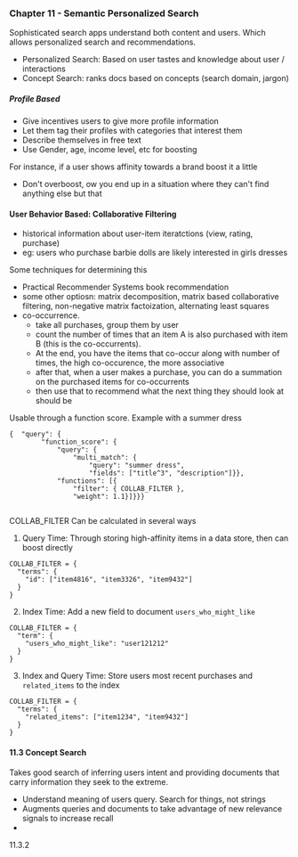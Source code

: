 ### Chapter 11 - Semantic Personalized Search

Sophisticated search apps understand both content and users.  Which allows personalized search and recommendations.

- Personalized Search: Based on user tastes and knowledge about user / interactions
- Concept Search: ranks docs based on concepts (search domain, jargon)

##### Profile Based
 - Give incentives users to give more profile information
 - Let them tag their profiles with categories that interest them
 - Describe themselves in free text
 - Use Gender, age, income level, etc for boosting
 
For instance, if a user shows affinity towards a brand boost it a little
 - Don't overboost, ow you end up in a situation where they can't find anything else but that
 
#### User Behavior Based: Collaborative Filtering
 - historical information about user-item iteratctions (view, rating, purchase)
 - eg: users who purchase barbie dolls are likely interested in girls dresses
 
Some techniques for determining this
 - Practical Recommender Systems book recommendation 
 - some other optiosn: matrix decomposition, matrix based collaborative filtering, non-negative matrix factoization, alternating least squares
 - co-occurrence.  
   - take all purchases, group them by user
   - count the number of times that an item A is also purchased with item B (this is the co-occurrents).  
   - At the end, you have the items that co-occur along with number of times, the high co-occurence, the more associative
   - after that, when a user makes a purchase, you can do a summation on the purchased items for co-occurrents
   - then use that to recommend what the next thing they should look at should be
   
Usable through a function score.  Example with a summer dress

```
{  "query": {
        "function_score": {
            "query": {
                "multi_match": {
                    "query": "summer dress",
                    "fields": ["title^3", "description"]}},
            "functions": [{
                "filter": { COLLAB_FILTER },
                "weight": 1.1}]}}}
               
``` 
  
COLLAB_FILTER Can be calculated in several ways 

1. Query Time: Through storing high-affinity items in a data store, then can boost directly
```
COLLAB_FILTER = {
  "terms": {
    "id": ["item4816", "item3326", "item9432"]
  }
}
```

2. Index Time: Add a new field to document `users_who_might_like`
```
COLLAB_FILTER = {
  "term": {
    "users_who_might_like": "user121212"
  }
}
```

3. Index and Query Time: Store users most recent purchases and `related_items` to the index
```
COLLAB_FILTER = {
  "terms": {
    "related_items": ["item1234", "item9432"]
  }
}
```

#### 11.3 Concept Search
Takes good search of inferring users intent and providing documents that carry information they seek to the extreme.

 - Understand meaning of users query.  Search for things, not strings
 - Augments queries and documents to take advantage of new relevance signals to increase recall
 - 
 
11.3.2
